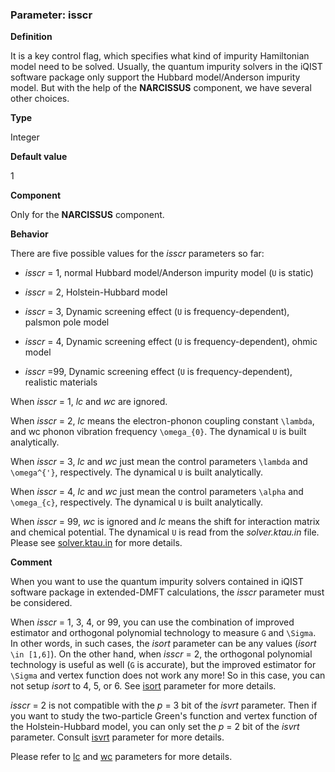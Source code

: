 ### Parameter: isscr

**Definition**

It is a key control flag, which specifies what kind of impurity Hamiltonian model need to be solved. Usually, the quantum impurity solvers in the iQIST software package only support the Hubbard model/Anderson impurity model. But with the help of the **NARCISSUS** component, we have several other choices.

**Type**

Integer

**Default value**

1

**Component**

Only for the **NARCISSUS** component.

**Behavior**

There are five possible values for the *isscr* parameters so far:

* *isscr* = 1, normal Hubbard model/Anderson impurity model (``U`` is static)

* *isscr* = 2, Holstein-Hubbard model

* *isscr* = 3, Dynamic screening effect (``U`` is frequency-dependent), palsmon pole model

* *isscr* = 4, Dynamic screening effect (``U`` is frequency-dependent), ohmic model

* *isscr* =99, Dynamic screening effect (``U`` is frequency-dependent), realistic materials

When *isscr* = 1, *lc* and *wc* are ignored. 

When *isscr* = 2, *lc* means the electron-phonon coupling constant ``\lambda``, and wc phonon vibration frequency ``\omega_{0}``. The dynamical ``U`` is built analytically.

When *isscr* = 3, *lc* and *wc* just mean the control parameters ``\lambda`` and ``\omega^{'}``, respectively. The dynamical ``U`` is built analytically.

When *isscr* = 4, *lc* and *wc* just mean the control parameters ``\alpha`` and ``\omega_{c}``, respectively. The dynamical ``U`` is built analytically.

When *isscr* = 99, *wc* is ignored and *lc* means the shift for interaction matrix and chemical potential. The dynamical ``U`` is read from the *solver.ktau.in* file. Please see [solver.ktau.in](in_ktau.md) for more details.

**Comment**

When you want to use the quantum impurity solvers contained in iQIST software package in extended-DMFT calculations, the *isscr* parameter must be considered.

When *isscr* = 1, 3, 4, or 99, you can use the combination of improved estimator and orthogonal polynomial technology to measure ``G`` and ``\Sigma``. In other words, in such cases, the *isort* parameter can be any values (*isort* ``\in [1,6]``). On the other hand, when *isscr* = 2, the orthogonal polynomial technology is useful as well (``G`` is accurate), but the improved estimator for ``\Sigma`` and vertex function does not work any more! So in this case, you can not setup *isort* to 4, 5, or 6. See [isort](p_isort.md) parameter for more details.

*isscr* = 2 is not compatible with the *p* = 3 bit of the *isvrt* parameter. Then if you want to study the two-particle Green's function and vertex function of the Holstein-Hubbard model, you can only set the *p* = 2 bit of the *isvrt* parameter. Consult [isvrt](p_isvrt.md) parameter for more details.

Please refer to [lc](p_lc.md) and [wc](p_wc.md) parameters for more details.